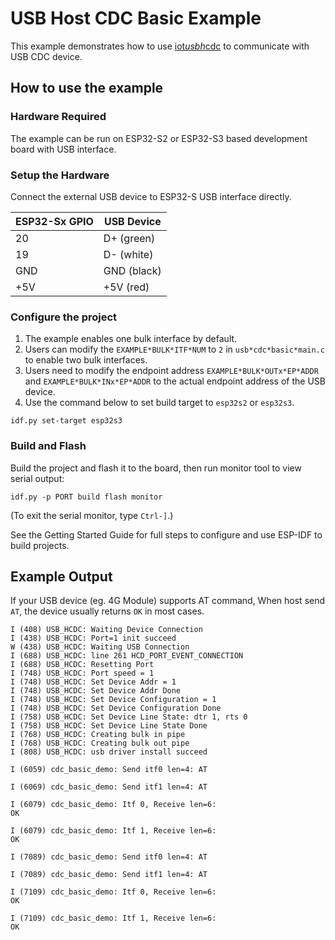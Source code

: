 # USB Host CDC Basic Example

This example demonstrates how to use [iot*usbh*cdc](https://components.espressif.com/components/espressif/iot*usbh*cdc) to communicate with USB CDC device.

## How to use the example

### Hardware Required

The example can be run on ESP32-S2 or ESP32-S3 based development board with USB interface. 

### Setup the Hardware

Connect the external USB device to ESP32-S USB interface directly.

| ESP32-Sx GPIO | USB Device  |
| ------------- | ----------- |
| 20            | D+ (green)  |
| 19            | D- (white)  |
| GND           | GND (black) |
| +5V           | +5V (red)   |

### Configure the project

1. The example enables one bulk interface by default.
2. Users can modify the `EXAMPLE*BULK*ITF*NUM` to `2` in `usb*cdc*basic*main.c` to enable two bulk interfaces.
3. Users need to modify the endpoint address `EXAMPLE*BULK*OUTx*EP*ADDR` and `EXAMPLE*BULK*INx*EP*ADDR` to the actual endpoint address of the USB device.
4. Use the command below to set build target to `esp32s2` or `esp32s3`.

```
idf.py set-target esp32s3
```

### Build and Flash

Build the project and flash it to the board, then run monitor tool to view serial output:

```
idf.py -p PORT build flash monitor
```

(To exit the serial monitor, type ``Ctrl-]``.)

See the Getting Started Guide for full steps to configure and use ESP-IDF to build projects.

## Example Output

If your USB device (eg. 4G Module) supports AT command, When host send `AT`, the device usually returns `OK` in most cases.

```
I (408) USB_HCDC: Waiting Device Connection
I (438) USB_HCDC: Port=1 init succeed
W (438) USB_HCDC: Waiting USB Connection
I (688) USB_HCDC: line 261 HCD_PORT_EVENT_CONNECTION
I (688) USB_HCDC: Resetting Port
I (748) USB_HCDC: Port speed = 1
I (748) USB_HCDC: Set Device Addr = 1
I (748) USB_HCDC: Set Device Addr Done
I (748) USB_HCDC: Set Device Configuration = 1
I (748) USB_HCDC: Set Device Configuration Done
I (758) USB_HCDC: Set Device Line State: dtr 1, rts 0
I (758) USB_HCDC: Set Device Line State Done
I (768) USB_HCDC: Creating bulk in pipe
I (768) USB_HCDC: Creating bulk out pipe
I (808) USB_HCDC: usb driver install succeed

I (6059) cdc_basic_demo: Send itf0 len=4: AT

I (6069) cdc_basic_demo: Send itf1 len=4: AT

I (6079) cdc_basic_demo: Itf 0, Receive len=6: 
OK

I (6079) cdc_basic_demo: Itf 1, Receive len=6: 
OK

I (7089) cdc_basic_demo: Send itf0 len=4: AT

I (7089) cdc_basic_demo: Send itf1 len=4: AT

I (7109) cdc_basic_demo: Itf 0, Receive len=6: 
OK

I (7109) cdc_basic_demo: Itf 1, Receive len=6: 
OK
```
